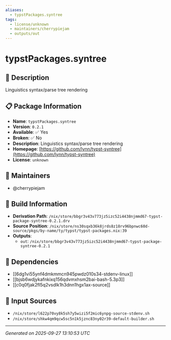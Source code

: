```yaml
---
aliases:
  - typstPackages.syntree
tags:
  - license/unknown
  - maintainers/cherrypiejam
  - outputs/out
---
```


# typstPackages.syntree

## 📝 Description

Linguistics syntax/parse tree rendering

## 📋 Package Information

- **Name**: `typstPackages.syntree`
- **Version**: `0.2.1`
- **Available**: ✅ Yes
- **Broken**: ✅ No
- **Description**: Linguistics syntax/parse tree rendering
- **Homepage**: [https://github.com/lynn/typst-syntree](https://github.com/lynn/typst-syntree)
- **License**: `unknown`
## 👥 Maintainers

- @cherrypiejam


## 🔧 Build Information

- **Derivation Path**: `/nix/store/bbgr3v43v773jz5izc52i4438njmmd67-typst-package-syntree-0.2.1.drv`
- **Source Position**: `/nix/store/ns30sqxb36k8jrds8z18rv96bpnwc60d-source/pkgs/by-name/ty/typst/typst-packages.nix:39`
- **Outputs**:
  - `out`:  `/nix/store/bbgr3v43v773jz5izc52i4438njmmd67-typst-package-syntree-0.2.1`

## 🔗 Dependencies

- [[6dg1vi55ynf4dmkmmcn945pwdz010s34-stdenv-linux]]
- [[bjsb6wdjykafnkixq156qdvmxhsm2bai-bash-5.3p3]]
- [[c0q0fjak2fl5q2vsdlk1h3dnn1hgx1ax-source]]

## 📁 Input Sources

- `/nix/store/l622p70vy8k5sh7y5wizi5f2mic6ynpg-source-stdenv.sh`
- `/nix/store/shkw4qm9qcw5sc5n1k5jznc83ny02r39-default-builder.sh`

---
*Generated on 2025-09-27 13:10:53 UTC*
